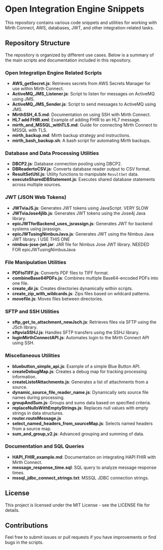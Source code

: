 
# Open Integration Engine Snippets

This repository contains various code snippets and utilities for working with Mirth Connect, AWS, databases, JWT, and other integration-related tasks.

## Repository Structure

The repository is organized by different use cases. Below is a summary of the main scripts and documentation included in this repository.

### Open Integratipn Engine Related Scripts
- **AWS_getSecret.js**: Retrieves secrets from AWS Secrets Manager for use within Mirth Connect.
- **ActiveMQ_JMS_Listener.js**: Script to listen for messages on ActiveMQ using JMS.
- **ActiveMQ_JMS_Sender.js**: Script to send messages to ActiveMQ using JMS.
- **MirthSSH_4.5.md**: Documentation on using SSH with Mirth Connect.
- **HL7 add FHIR.xml**: Example of adding FHIR to an HL7 message.
- **mirth_and_MSSQL_withTLS.md**: Guide for connecting Mirth Connect to MSSQL with TLS.
- **mirth_backup.md**: Mirth backup strategy and instructions.
- **mirth_bash_backup.sh**: A bash script for automating Mirth backups.

### Database and Data Processing Utilities
- **DBCP2.js**: Database connection pooling using DBCP2.
- **DBReadertoCSV.js**: Converts database reader output to CSV format.
- **ResultSetUtil.js**: Utility functions to manipulate `ResultSet` data.
- **executeSharedDBStatement.js**: Executes shared database statements across multiple sources.

### JWT (JSON Web Tokens)
- **JWTviaJS.js**: Generates JWT tokens using JavaScript.  VERY SLOW
- **JWTviaJose4jlib.js**: Generates JWT tokens using the Jose4j Java library. 
- **epicJWTforBackend_uses_jsrassign.js**: Generates JWT for backend systems using jsrassign.
- **epicJWTusingNimbusJava.js**: Generates JWT using the Nimbus Java JWT library.   I USE THIS ONE
- **nimbus-jose-jwt.jar**: JAR file for Nimbus Jose JWT library.  NEEDED FOR epicJWTusingNimbusJava

### File Manipulation Utilities
- **PDFtoTIFF.js**: Converts PDF files to TIFF format.
- **combineBase64PDFs.js**: Combines multiple Base64-encoded PDFs into one file.
- **create_dir.js**: Creates directories dynamically within scripts.
- **create_zip_with_wildcards.js**: Zips files based on wildcard patterns.
- **movefile.js**: Moves files between directories.

### SFTP and SSH Utilities
- **sftp_get_to_attachment_newJsch.js**: Retrieves files via SFTP using the JSch library.
- **sftpviaSSHJ.js**: Handles SFTP transfers using the SSHJ library.
- **loginMirthConnectAPI.js**: Automates login to the Mirth Connect API using SSH.

### Miscellaneous Utilities
- **bluebutton_simple_api.js**: Example of a simple Blue Button API.
- **createDebugMap.js**: Creates a debug map for tracking processing information.
- **createListofAttachments.js**: Generates a list of attachments from a source.
- **dynamic_source_file_reader_name.js**: Dynamically sets source file names during processing.
- **groupAndSum.js**: Groups and sums data based on specified criteria.
- **replaceNullsWithEmptyStrings.js**: Replaces null values with empty strings in data structures.
- **router.routeMessage.js** 
- **select_named_headers_from_sourceMap.js**: Selects named headers from a source map.
- **sum_and_group_v2.js**: Advanced grouping and summing of data.

### Documentation and SQL Queries
- **HAPI_FHIR_example.md**: Documentation on integrating HAPI FHIR with Mirth Connect.
- **message_response_time.sql**: SQL query to analyze message response times.
- **mssql_jdbc_connect_strings.txt**: MSSQL JDBC connection strings.

## License
This project is licensed under the MIT License - see the LICENSE file for details.

## Contributions
Feel free to submit issues or pull requests if you have improvements or find bugs in the scripts.
